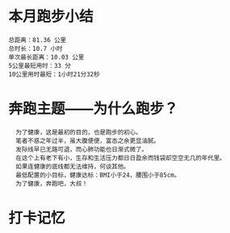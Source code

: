 # 本月跑步小结
```
总距离：81.36 公里
总时长：10.7 小时
单次最长距离：10.03 公里
5公里最短用时：33 分
10公里用时最短：1小时21分32秒
```
# 奔跑主题——为什么跑步？
```
  为了健康，这是最初的目的，也是跑步的初心。
  笔者不惑之年过半，虽大腹便便，富态之余更显油腻。
  发际线早已无路可退，而心肺功能也日渐式微了。
  在这个上有老下有小，生存和生活压力都日日盈余而钱袋却空空无几的年代里。
  如果连健康的底线都无法维持，何谈其他。
  最低配置的小目标，健康达标：BMI小于24，腰围小于85cm。
  为了健康，奔跑吧，大叔！
```
# 打卡记忆
```

```
